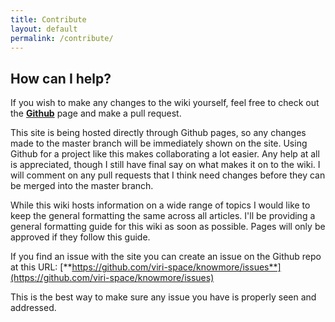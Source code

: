 ```yaml
---
title: Contribute
layout: default
permalink: /contribute/
---
```


## How can I help?

If you wish to make any changes to the wiki yourself, feel free to check out the [**Github**](https://github.com/viri-space/knowmore) page and make a pull request.

This site is being hosted directly through Github pages, so any changes made to the master branch will be immediately shown on the site. Using Github for a project like this makes collaborating a lot easier.
Any help at all is appreciated, though I still have final say on what makes it on to the wiki. I will comment on any pull requests that I think need changes before they can be merged into the master branch.

While this wiki hosts information on a wide range of topics I would like to keep the general formatting the same across all articles. I'll be providing a general formatting guide for this wiki as soon as possible. Pages will only be approved if they follow this guide.

If you find an issue with the site you can create an issue on the Github repo at this URL:
[**https://github.com/viri-space/knowmore/issues**](https://github.com/viri-space/knowmore/issues)

This is the best way to make sure any issue you have is properly seen and addressed.
